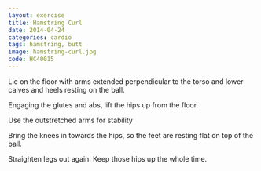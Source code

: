 ```yaml
---
layout: exercise
title: Hamstring Curl
date: 2014-04-24
categories: cardio
tags: hamstring, butt
image: hamstring-curl.jpg
code: HC40015
---
```


Lie on the floor with arms extended perpendicular to the torso and lower calves and heels resting on the ball. 

Engaging the glutes and abs, lift the hips up from the floor. 

Use the outstretched arms for stability

Bring the knees in towards the hips, so the feet are resting flat on top of the ball. 

Straighten legs out again. Keep those hips up the whole time.
